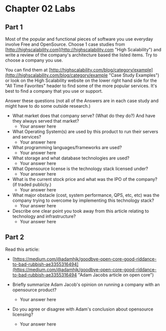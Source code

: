# Chapter 02 Labs

## Part 1

Most of the popular and functional pieces of software you use everyday involve Free and OpenSource. Choose 1 case studies from [http://highscalability.com](http://highscalability.com "High Scalability") and write a review of the company's architecture based the listed items. Try to choose a company you use.

You can find them at [http://highscalability.com/blog/category/example](http://highscalability.com/blog/category/example "Case Study Examples")  or look on the High Scalability website on the lower right hand side for the "All Time Favorites" header to find some of the more popular services. It's best to find a company that you use or support.

Answer these questions (not all of the Answers are in each case study and might have to do some outside research.)

* What market does that company serve? (What do they do?) And have they always served that market?
  * Your answer here
* What Operating System(s) are used by this product to run their servers and services?
  * Your answer here
* What programming languages/frameworks are used?
  * Your answer here
* What storage and what database technologies are used?
  * Your answer here
* What Opensource license is the technology stack licensed under?
  * Your answer here
* What is the current stock price and what was the IPO of the company? (if traded publicly.)
  * Your answer here
* What major obstacle (cost, system performance, QPS, etc, etc) was the company trying to overcome by implementing this technology stack?
  * Your answer here
* Describe one clear point you took away from this article relating to technology and infrastructure?
  * Your answer here

## Part 2

Read this article:

* [https://medium.com/@adamhjk/goodbye-open-core-good-riddance-to-bad-rubbish-ae3355316494](https://medium.com/@adamhjk/goodbye-open-core-good-riddance-to-bad-rubbish-ae3355316494 "Adam Jacobs article on open core")

* Briefly summarize Adam Jacob's opinion on running a company with an opensource product?
  * Your answer here
* Do you agree or disagree with Adam's conclusion about opensource licensing?
  * Your answer here
